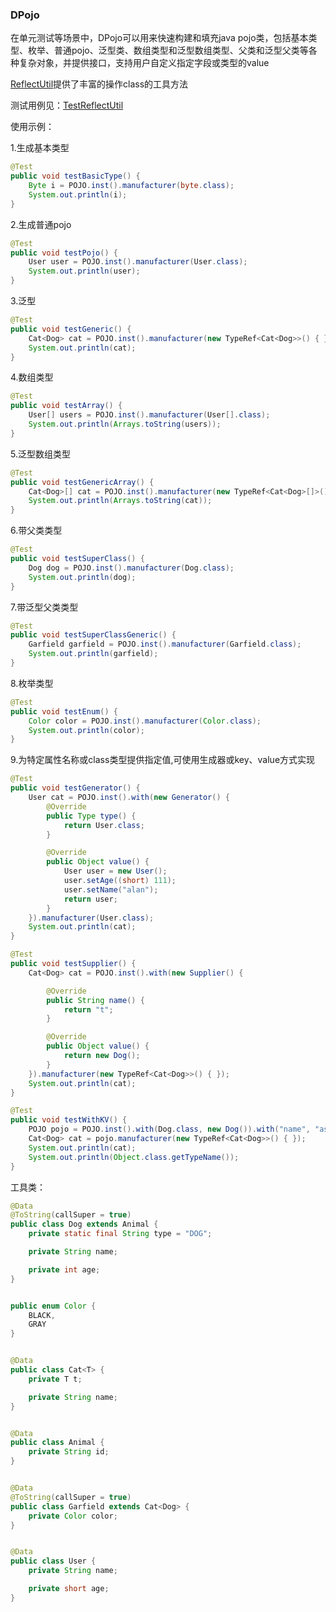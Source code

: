 ### DPojo
在单元测试等场景中，DPojo可以用来快速构建和填充java pojo类，包括基本类型、枚举、普通pojo、泛型类、数组类型和泛型数组类型、父类和泛型父类等各种复杂对象，并提供接口，支持用户自定义指定字段或类型的value

[ReflectUtil](https://github.com/dtdyq/DPojo/blob/main/src/main/java/pojo/dyq/util/ReflectUtil.java)提供了丰富的操作class的工具方法


测试用例见：[TestReflectUtil](https://github.com/dtdyq/DPojo/blob/main/src/test/java/TestReflect.java)


使用示例：

1.生成基本类型
```java
@Test
public void testBasicType() {
    Byte i = POJO.inst().manufacturer(byte.class);
    System.out.println(i);
}
```
2.生成普通pojo
```java
@Test
public void testPojo() {
	User user = POJO.inst().manufacturer(User.class);
	System.out.println(user);
}
```
3.泛型
```java
@Test
public void testGeneric() {
	Cat<Dog> cat = POJO.inst().manufacturer(new TypeRef<Cat<Dog>>() { });
	System.out.println(cat);
}
```
4.数组类型
```java
@Test
public void testArray() {
	User[] users = POJO.inst().manufacturer(User[].class);
	System.out.println(Arrays.toString(users));
}
```
5.泛型数组类型
```java
@Test
public void testGenericArray() {
	Cat<Dog>[] cat = POJO.inst().manufacturer(new TypeRef<Cat<Dog>[]>() { });
	System.out.println(Arrays.toString(cat));
}
```
6.带父类类型
```java
@Test
public void testSuperClass() {
	Dog dog = POJO.inst().manufacturer(Dog.class);
	System.out.println(dog);
}
```
7.带泛型父类类型
```java
@Test
public void testSuperClassGeneric() {
	Garfield garfield = POJO.inst().manufacturer(Garfield.class);
	System.out.println(garfield);
}
```
8.枚举类型
```java
@Test
public void testEnum() {
	Color color = POJO.inst().manufacturer(Color.class);
	System.out.println(color);
}
```
9.为特定属性名称或class类型提供指定值,可使用生成器或key、value方式实现
```java
@Test
public void testGenerator() {
	User cat = POJO.inst().with(new Generator() {
		@Override
		public Type type() {
			return User.class;
		}

		@Override
		public Object value() {
			User user = new User();
			user.setAge((short) 111);
			user.setName("alan");
			return user;
		}
	}).manufacturer(User.class);
	System.out.println(cat);
}

@Test
public void testSupplier() {
	Cat<Dog> cat = POJO.inst().with(new Supplier() {

		@Override
		public String name() {
			return "t";
		}

		@Override
		public Object value() {
			return new Dog();
		}
	}).manufacturer(new TypeRef<Cat<Dog>>() { });
	System.out.println(cat);
}

@Test
public void testWithKV() {
	POJO pojo = POJO.inst().with(Dog.class, new Dog()).with("name", "assigned");
	Cat<Dog> cat = pojo.manufacturer(new TypeRef<Cat<Dog>>() { });
	System.out.println(cat);
	System.out.println(Object.class.getTypeName());
}
```
工具类：
```java
@Data
@ToString(callSuper = true)
public class Dog extends Animal {
    private static final String type = "DOG";

    private String name;

    private int age;
}


public enum Color {
    BLACK,
    GRAY
}


@Data
public class Cat<T> {
    private T t;

    private String name;
}


@Data
public class Animal {
    private String id;
}


@Data
@ToString(callSuper = true)
public class Garfield extends Cat<Dog> {
    private Color color;
}


@Data
public class User {
    private String name;

    private short age;
}
```
